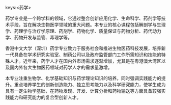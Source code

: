 keys:<药学>


药学专业是一个跨学科的领域，它通过整合创新应用化学、生命科学、药剂学等技术手段，旨在解决生物医学领域的重大问题。本专业的核心课程包括解剖学与生理学、药理学与治疗学原理、药剂学、药物化学、质量保证与药物分析、药代动力学、药物开发与监管、毒理学等。

香港中文大学（深圳）药学专业致力于服务社会和推进生物医药科技发展，培养新一代具备在学术研究实验室、制药公司以及政府监管部门工作所需知识和技能的特殊人才。近年来，药学人才在国内外市场需求逐渐增加，尤其是在粤港澳大湾区以及国内外各大生物医药领域对药学人才的需求量激增。

本专业注重生物学、化学基础知识与药学理论知识的培养，同时强调实践能力的提升。重点培养学生的创新创造能力、独立思考能力以及科学研究能力，使学生成为具有一定生物学基础，在药物发现、开发、计算分析和药物输送等方面具备较强实践能力和研究能力的复合型创新人才。